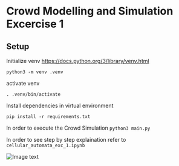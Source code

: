 # Crowd Modelling and Simulation Excercise 1

## Setup

Initialize venv
https://docs.python.org/3/library/venv.html

```python3 -m venv .venv```

activate venv

```. .venv/bin/activate```

Install dependencies in virtual environment

```pip install -r requirements.txt```

In order to execute the Crowd Simulation
```python3 main.py```

In order to see step by step explaination refer to
```cellular_automata_exc_1.ipynb```


![Image text](https://raw.githubusercontent.com/waleedbinkhalid74/ml_cms_exc_1/develop/figures/PyGame_grid.png?token=AWEFHK6GPEBKBQULUOA5RUDBPZB6Y)
